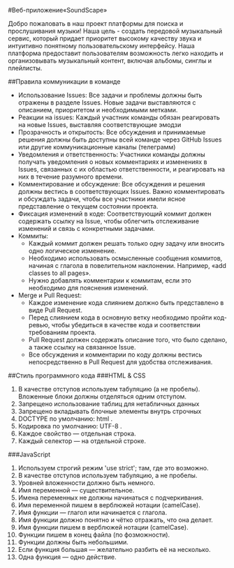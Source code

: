 #Веб-приложение«SoundScape»

Добро пожаловать в наш проект платформы для поиска и прослушивания музыки! Наша цель - создать передовой музыкальный сервис, который придает приоритет высокому качеству звука и интуитивно понятному пользовательскому интерфейсу. Наша платформа предоставит пользователям возможность легко находить и организовывать музыкальный контент, включая альбомы, синглы и плейлисты.

##Правила коммуникации в команде
- Использование Issues: Все задачи и проблемы должны быть отражены в разделе Issues. Новые задачи выставляются с описанием, приоритетом и необходимыми метками.
- Реакции на issues: Каждый участник команды обязан реагировать на новые Issues, выставляя соответствующие эмодзи
- Прозрачность и открытость: Все обсуждения и принимаемые решения должны быть доступны всей команде через GitHub Issues или другие коммуникационные каналы (телеграмм)
- Уведомления и ответственность: Участники команды должны получать уведомления о новых комментариях и изменениях в Issues, связанных с их областью ответственности, и реагировать на них в течение разумного времени.
- Комментирование и обсуждение: Все обсуждения и решения должны вестись в соответствующих Issues. Важно комментировать и обсуждать задачи, чтобы все участники имели ясное представление о текущем состоянии проекта.
- Фиксация изменений в коде: Соответствующий коммит должен содержать ссылку на Issue, чтобы облегчить отслеживание изменений и связь с конкретными задачами.
- Коммиты:
	- Каждый коммит должен решать только одну задачу или вносить одно логическое изменение.
	- Необходимо использовать осмысленные сообщения коммитов, начиная с глагола в повелительном наклонении. Например, «add classes to all pages».
	- Нужно добавлять комментарии к коммитам, если это необходимо для пояснения изменений.
- Merge и Pull Request:
	- Каждое изменение кода слиянием должно быть представлено в виде Pull Request.
	- Перед слиянием кода в основную ветку необходимо пройти код-ревью, чтобы убедиться в качестве кода и соответствии требованиям проекта.
	- Pull Request должен содержать описание того, что было сделано, а также ссылку на связанное Issue.
	- Все обсуждения и комментарии по коду должны вестись непосредственно в Pull Request для удобства отслеживания.

##Стиль программного кода
###HTML & CSS
1. В качестве отступов используем табуляцию (а не пробелы). Вложенные блоки должны отделяться одним отступом.
2. Запрещено использование таблиц для нетабличных данных
3. Запрещено вкладывать блочные элементы внутрь строчных
4. DOCTYPE по умолчанию: html <!DOCTYPE html>.
5. Кодировка по умолчанию: UTF-8 <meta charset="UTF-8">.
6. Каждое свойство — отдельная строка.
7. Каждый селектор — на отдельной строке.

###JavaScript
1. Используем строгий режим 'use strict'; там, где это возможно.
2. В качестве отступов используем табуляцию, а не пробелы.
3. Уровней вложенности должно быть немного.
4. Имя переменной — существительное.
5. Имена переменных не должны начинаться с подчеркивания.
6. Имя переменной пишем в верблюжей нотации (camelCase).
7. Имя функции — глагол или начинается с глагола.
8. Имя функции должно понятно и чётко отражать, что она делает.
9. Имя функции пишем в верблюжей нотации (camelCase).
10. Функции пишем в конец файла (по фозможности).
11. Функции должны быть небольшими.
12. Если функция большая — желательно разбить её на несколько.
13. Одна функция — одно действие.

